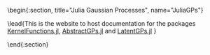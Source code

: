 <!-- =============================
     ABOUT
    ============================== -->

\begin{:section, title="Julia Gaussian Processes", name="JuliaGPs"}

\lead{This is the website to host documentation for the packages [KernelFunctions.jl](https://github.com/JuliaGaussianProcesses/KernelFunctions.jl), [AbstractGPs.jl](https://github.com/JuliaGaussianProcesses/AbstractGPs.jl) and [LatentGPs.jl](https://github.com/JuliaGaussianProcesses/LatentGPs.jl) }


\end{:section}
